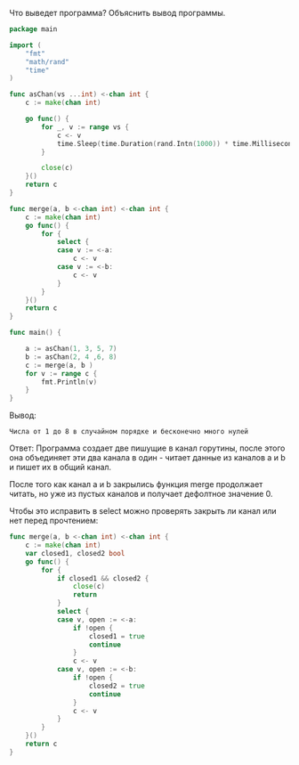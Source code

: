 Что выведет программа? Объяснить вывод программы.

```go
package main

import (
	"fmt"
	"math/rand"
	"time"
)

func asChan(vs ...int) <-chan int {
	c := make(chan int)

	go func() {
		for _, v := range vs {
			c <- v
			time.Sleep(time.Duration(rand.Intn(1000)) * time.Millisecond)
		}

		close(c)
	}()
	return c
}

func merge(a, b <-chan int) <-chan int {
	c := make(chan int)
	go func() {
		for {
			select {
			case v := <-a:
				c <- v
			case v := <-b:
				c <- v
			}
		}
	}()
	return c
}

func main() {

	a := asChan(1, 3, 5, 7)
	b := asChan(2, 4 ,6, 8)
	c := merge(a, b )
	for v := range c {
		fmt.Println(v)
	}
}
```

Вывод:
```
Числа от 1 до 8 в случайном порядке и бесконечно много нулей
```

Ответ:
Программа создает две пишущие в канал горутины, после этого она объединяет эти два канала в один - читает данные из каналов a и b и пишет их в общий канал.

После того как канал a и b закрылись функция merge продолжает читать, но уже из пустых каналов и получает дефолтное значение 0.

Чтобы это исправить в select можно проверять закрыть ли канал или нет перед прочтением:
```go
func merge(a, b <-chan int) <-chan int {
	c := make(chan int)
	var closed1, closed2 bool
	go func() {
		for {
			if closed1 && closed2 {
				close(c)
				return
			}
			select {
			case v, open := <-a:
				if !open {
					closed1 = true
					continue
				}
				c <- v
			case v, open := <-b:
				if !open {
					closed2 = true
					continue
				}
				c <- v
			}
		}
	}()
	return c
}
```